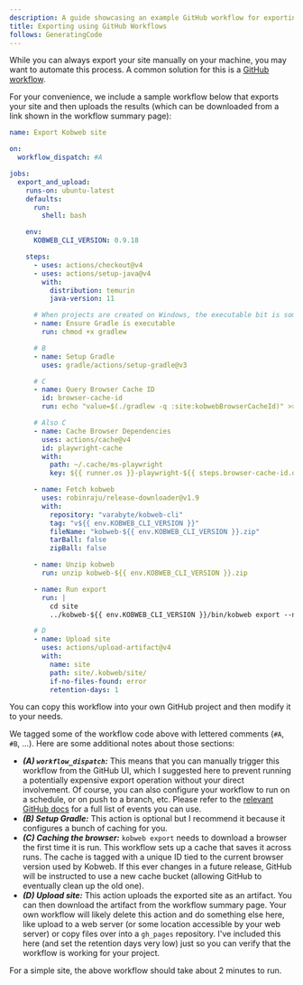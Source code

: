 ```yaml
---
description: A guide showcasing an example GitHub workflow for exporting your site on the GitHub CI.
title: Exporting using GitHub Workflows
follows: GeneratingCode
---
```


While you can always export your site manually on your machine, you may want to automate this process. A common
solution for this is a [GitHub workflow](https://docs.github.com/en/actions/using-workflows).

For your convenience, we include a sample workflow below that exports your site and then uploads the results (which can
be downloaded from a link shown in the workflow summary page):

```yaml 4,27-29,31-34,36-42,61-68 ".github/workflows/export-site.yml"
name: Export Kobweb site

on:
  workflow_dispatch: #A

jobs:
  export_and_upload:
    runs-on: ubuntu-latest
    defaults:
      run:
        shell: bash

    env:
      KOBWEB_CLI_VERSION: 0.9.18

    steps:
      - uses: actions/checkout@v4
      - uses: actions/setup-java@v4
        with:
          distribution: temurin
          java-version: 11

      # When projects are created on Windows, the executable bit is sometimes lost. So set it back just in case.
      - name: Ensure Gradle is executable
        run: chmod +x gradlew

      # B  
      - name: Setup Gradle
        uses: gradle/actions/setup-gradle@v3

      # C
      - name: Query Browser Cache ID
        id: browser-cache-id
        run: echo "value=$(./gradlew -q :site:kobwebBrowserCacheId)" >> $GITHUB_OUTPUT

      # Also C
      - name: Cache Browser Dependencies
        uses: actions/cache@v4
        id: playwright-cache
        with:
          path: ~/.cache/ms-playwright
          key: ${{ runner.os }}-playwright-${{ steps.browser-cache-id.outputs.value }}

      - name: Fetch kobweb
        uses: robinraju/release-downloader@v1.9
        with:
          repository: "varabyte/kobweb-cli"
          tag: "v${{ env.KOBWEB_CLI_VERSION }}"
          fileName: "kobweb-${{ env.KOBWEB_CLI_VERSION }}.zip"
          tarBall: false
          zipBall: false

      - name: Unzip kobweb
        run: unzip kobweb-${{ env.KOBWEB_CLI_VERSION }}.zip

      - name: Run export
        run: |
          cd site
          ../kobweb-${{ env.KOBWEB_CLI_VERSION }}/bin/kobweb export --notty --layout static

      # D
      - name: Upload site
        uses: actions/upload-artifact@v4
        with:
          name: site
          path: site/.kobweb/site/
          if-no-files-found: error
          retention-days: 1
```

You can copy this workflow into your own GitHub project and then modify it to your needs.

We tagged some of the workflow code above with lettered comments (`#A`, `#B`, ...). Here are some additional notes about
those sections:

* ***(A) `workflow_dispatch`:*** This means that you can manually trigger this workflow from the GitHub UI, which I
  suggested here to prevent running a potentially expensive export operation without your direct involvement. Of course,
  you can also configure your workflow to run on a schedule, or on push to a branch, etc. Please refer to
  the [relevant GitHub docs](https://docs.github.com/en/actions/writing-workflows/choosing-when-your-workflow-runs/events-that-trigger-workflows)
  for a full list of events you can use.
* ***(B) Setup Gradle:*** This action is optional but I recommend it because it configures a bunch of caching for you.
* ***(C) Caching the browser:*** `kobweb export` needs to download a browser the first time it is run. This workflow sets up
  a cache that saves it across runs. The cache is tagged with a unique ID tied to the current browser version used by
  Kobweb. If this ever changes in a future release, GitHub will be instructed to use a new cache bucket (allowing
  GitHub to eventually clean up the old one).
* ***(D) Upload site:*** This action uploads the exported site as an artifact. You can then download the artifact from the
  workflow summary page. Your own workflow will likely delete this action and do something else here, like upload to a
  web server (or some location accessible by your web server) or copy files over into a `gh_pages` repository. I've
  included this here (and set the retention days very low) just so you can verify that the workflow is working for your
  project.

For a simple site, the above workflow should take about 2 minutes to run.

